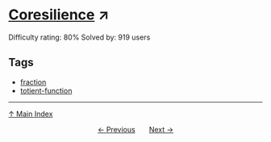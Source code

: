 # [Coresilience](https://projecteuler.net/problem=245) ↗️

Difficulty rating: 80%
Solved by: 919 users
## Tags

- [fraction](../tags/fraction.md)
- [totient-function](../tags/totient-function.md)



---

[↑ Main Index](../README.md)


<div align=center><a href='244.md'>← Previous</a> &nbsp;&nbsp; &nbsp;&nbsp;  <a href='246.md'>Next →</a></div>
